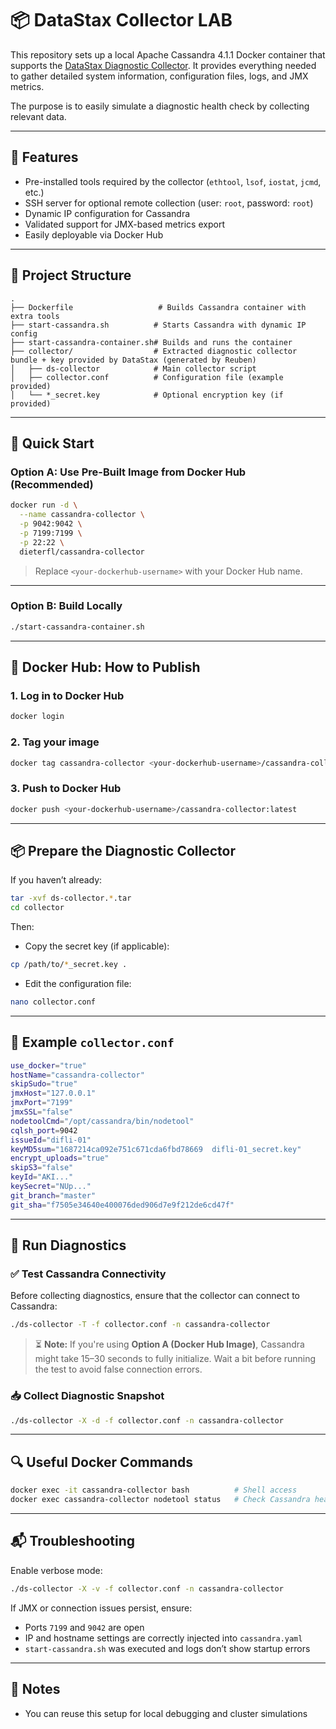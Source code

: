 # 📦 DataStax Collector LAB

This repository sets up a local Apache Cassandra 4.1.1 Docker container that supports the [DataStax Diagnostic Collector](https://github.com/datastax/diagnostic-collection). It provides everything needed to gather detailed system information, configuration files, logs, and JMX metrics.

The purpose is to easily simulate a diagnostic health check by collecting relevant data.

---

## 🔧 Features

- Pre-installed tools required by the collector (`ethtool`, `lsof`, `iostat`, `jcmd`, etc.)
- SSH server for optional remote collection (user: `root`, password: `root`)
- Dynamic IP configuration for Cassandra
- Validated support for JMX-based metrics export
- Easily deployable via Docker Hub

---

## 📁 Project Structure

```text
.
├── Dockerfile                   # Builds Cassandra container with extra tools
├── start-cassandra.sh          # Starts Cassandra with dynamic IP config
├── start-cassandra-container.sh# Builds and runs the container
├── collector/                  # Extracted diagnostic collector bundle + key provided by DataStax (generated by Reuben)
│   ├── ds-collector            # Main collector script
│   ├── collector.conf          # Configuration file (example provided)
│   └── *_secret.key            # Optional encryption key (if provided)
````

---

## 🚀 Quick Start

### Option A: Use Pre-Built Image from Docker Hub (Recommended)

```bash
docker run -d \
  --name cassandra-collector \
  -p 9042:9042 \
  -p 7199:7199 \
  -p 22:22 \
  dieterfl/cassandra-collector
```

> Replace `<your-dockerhub-username>` with your Docker Hub name.

---

### Option B: Build Locally

```bash
./start-cassandra-container.sh
```

---

## 🐳 Docker Hub: How to Publish

### 1. Log in to Docker Hub

```bash
docker login
```

### 2. Tag your image

```bash
docker tag cassandra-collector <your-dockerhub-username>/cassandra-collector:latest
```

### 3. Push to Docker Hub

```bash
docker push <your-dockerhub-username>/cassandra-collector:latest
```

---

## 📦 Prepare the Diagnostic Collector

If you haven’t already:

```bash
tar -xvf ds-collector.*.tar
cd collector
```

Then:

* Copy the secret key (if applicable):

```bash
cp /path/to/*_secret.key .
```

* Edit the configuration file:

```bash
nano collector.conf
```

---

## 📝 Example `collector.conf`

```bash
use_docker="true"
hostName="cassandra-collector"
skipSudo="true"
jmxHost="127.0.0.1"
jmxPort="7199"
jmxSSL="false"
nodetoolCmd="/opt/cassandra/bin/nodetool"
cqlsh_port=9042
issueId="difli-01"
keyMD5sum="1687214ca092e751c671cda6fbd78669  difli-01_secret.key"
encrypt_uploads="true"
skipS3="false"
keyId="AKI..."
keySecret="NUp..."
git_branch="master"
git_sha="f7505e34640e400076ded906d7e9f212de6cd47f"
```

---

## 🧪 Run Diagnostics

### ✅ Test Cassandra Connectivity

Before collecting diagnostics, ensure that the collector can connect to Cassandra:

```bash
./ds-collector -T -f collector.conf -n cassandra-collector
````

> ⏳ **Note:** If you're using **Option A (Docker Hub Image)**, Cassandra might take 15–30 seconds to fully initialize. Wait a bit before running the test to avoid false connection errors.


### 📥 Collect Diagnostic Snapshot

```bash
./ds-collector -X -d -f collector.conf -n cassandra-collector
```

---

## 🔍 Useful Docker Commands

```bash
docker exec -it cassandra-collector bash          # Shell access
docker exec cassandra-collector nodetool status   # Check Cassandra health
```

---

## 📬 Troubleshooting

Enable verbose mode:

```bash
./ds-collector -X -v -f collector.conf -n cassandra-collector
```

If JMX or connection issues persist, ensure:

* Ports `7199` and `9042` are open
* IP and hostname settings are correctly injected into `cassandra.yaml`
* `start-cassandra.sh` was executed and logs don’t show startup errors

---

## 🏁 Notes

* You can reuse this setup for local debugging and cluster simulations
